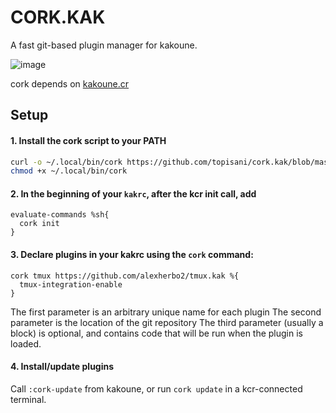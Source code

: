 # CORK.KAK
A fast git-based plugin manager for kakoune.

![image](https://user-images.githubusercontent.com/3133596/128006548-3f1acb2e-3ab0-490e-98ba-8d0cdf1412b4.png)


cork depends on [kakoune.cr](https://github.com/alexherbo2/kakoune.cr)

## Setup

#### 1. Install the cork script to your PATH
```sh
curl -o ~/.local/bin/cork https://github.com/topisani/cork.kak/blob/master/cork.sh
chmod +x ~/.local/bin/cork
```

#### 2. In the beginning of your `kakrc`, after the kcr init call, add
```kak
evaluate-commands %sh{
  cork init
}
```

#### 3. Declare plugins in your kakrc using the `cork` command:
```kak
cork tmux https://github.com/alexherbo2/tmux.kak %{
  tmux-integration-enable
}
```
The first parameter is an arbitrary unique name for each plugin
The second parameter is the location of the git repository
The third parameter (usually a block) is optional, and contains
code that will be run when the plugin is loaded.

#### 4. Install/update plugins 
Call `:cork-update` from kakoune, or run `cork update` in a kcr-connected terminal.
